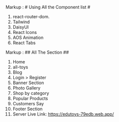 Markup :  # Using All the Component list #

1. react-router-dom.
2. Tailwind
3. DaisyUI
4. React Icons
5. AOS Animation
6. React Tabs

Markup :  ## All The Section ##
1. Home
2. all-toys
3. Blog
4. Login > Register
5. Banner Section
6. Photo Gallery
7. Shop by category
8. Popular Products
9. Customers Say
10. Footer Section
11. Server Live Link: https://edutoys-79edb.web.app/



